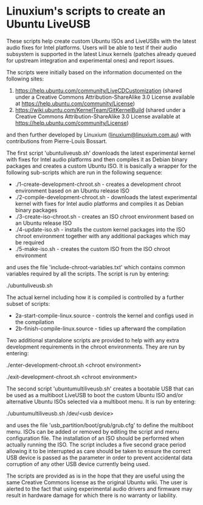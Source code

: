 # Linuxium's scripts to create an Ubuntu LiveUSB


These scripts help create custom Ubuntu ISOs and LiveUSBs with the latest audio fixes for Intel platforms. Users will be able to test if their audio subsystem is supported in the latest Linux kernels (patches already queued for upstream integration and experimental ones) and report issues.

The scripts were initially based on the information documented on the following sites:

1. https://help.ubuntu.com/community/LiveCDCustomization (shared under a Creative Commons Attribution-ShareAlike 3.0 License available at https://help.ubuntu.com/community/License)
2. https://wiki.ubuntu.com/KernelTeam/GitKernelBuild (shared under a Creative Commons Attribution-ShareAlike 3.0 License available at https://help.ubuntu.com/community/License)

and then further developed by Linuxium (linuxium@linuxium.com.au) with contributions from Pierre-Louis Bossart.


The first script 'ubuntuliveusb.sh' downloads the latest experimental kernel with fixes for Intel audio platforms and then compiles it as Debian binary packages and creates a custom Ubuntu ISO. It is basically a wrapper for the following sub-scripts which are run in the following sequence: 

- ./1-create-development-chroot.sh - creates a development chroot environment based on an Ubuntu release ISO
- ./2-compile-development-chroot.sh - downloads the latest experimental kernel with fixes for Intel audio platforms and compiles it as Debian binary packages
- ./3-create-iso-chroot.sh - creates an ISO chroot environment based on an Ubuntu release ISO
- ./4-update-iso.sh - installs the custom kernel packages into the ISO chroot environment together with any additional packages which may be required
- ./5-make-iso.sh - creates the custom ISO from the ISO chroot environment

and uses the file 'include-chroot-variables.txt' which contains common variables required by all the scripts. The script is run by entering:

./ubuntuliveusb.sh

The actual kernel including how it is compiled is controlled by a further subset of scripts:

- 2a-start-compile-linux.source - controls the kernel and configs used in the compilation
- 2b-finish-compile-linux.source - tidies up afterward the compilation

Two additional standalone scripts are provided to help with any extra development requirements in the chroot environments. They are run by entering:

./enter-development-chroot.sh \<chroot environment\>

./exit-development-chroot.sh \<chroot environment\>


The second script 'ubuntumultiliveusb.sh' creates a bootable USB that can be used as a multiboot LiveUSB to boot the custom Ubuntu ISO and/or alternative Ubuntu ISOs selected via a multiboot menu. It is run by entering:

./ubuntumultiliveusb.sh /dev/\<usb device\>

and uses the file 'usb_partition/boot/grub/grub.cfg' to define the multiboot menu. ISOs can be added or removed by editing the script and menu configuration file. The installation of an ISO should be performed when actually running the ISO. The script includes a five second grace period allowing it to be interrupted as care should be taken to ensure the correct USB device is passed as the parameter in order to prevent accidental data corruption of any other USB device currently being used.


The scripts are provided as is in the hope that they are useful using the same Creative Commons license as the original Ubuntu wiki. The user is alerted to the fact that using experimental audio drivers and firmware may result in hardware damage for which there is no warranty or liability.


